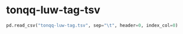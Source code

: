 # tonqq-luw-tag-tsv
```python
pd.read_csv("tonqq-luw-tag.tsv", sep="\t", header=0, index_col=0)
```

